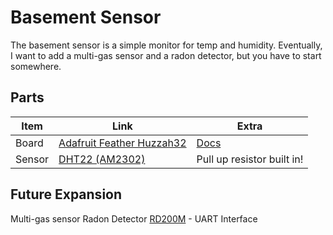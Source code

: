 # Basement Sensor

The basement sensor is a simple monitor for temp and humidity.
Eventually, I want to add a multi-gas sensor and a radon detector,
but you have to start somewhere.

## Parts

| Item   | Link                                                               | Extra                                                                       |
| ------ | ------------------------------------------------------------------ | --------------------------------------------------------------------------- |
| Board  | [Adafruit Feather Huzzah32](https://www.adafruit.com/product/3619) | [Docs](https://learn.adafruit.com/adafruit-huzzah32-esp32-feather/overview) |
| Sensor | [DHT22 (AM2302)](https://www.amazon.com/gp/product/B073F472JL)     | Pull up resistor built in!                                                  |

## Future Expansion

Multi-gas sensor
Radon Detector [RD200M](http://radonftlab.com/radon-sensor-product/rd200m/) - UART Interface
